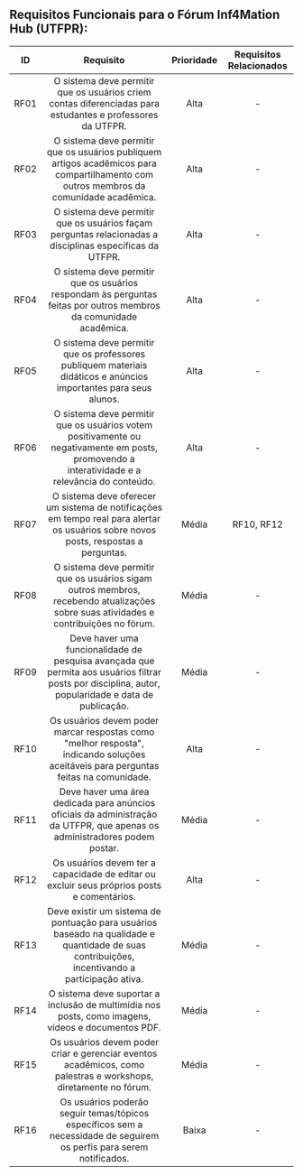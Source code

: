 ## Requisitos Funcionais para o Fórum Inf4Mation Hub (UTFPR):


| ID   |                                 Requisito                                 | Prioridade | Requisitos Relacionados |
| :--: | :-----------------------------------------------------------------------: | :--------: | :---------: |
| RF01 | O sistema deve permitir que os usuários criem contas diferenciadas para estudantes e professores da UTFPR. | Alta | - |
| RF02 | O sistema deve permitir que os usuários publiquem artigos acadêmicos para compartilhamento com outros membros da comunidade acadêmica. | Alta | - |
| RF03 | O sistema deve permitir que os usuários façam perguntas relacionadas a disciplinas específicas da UTFPR. | Alta | - |
| RF04 | O sistema deve permitir que os usuários respondam às perguntas feitas por outros membros da comunidade acadêmica. | Alta | - |
| RF05 | O sistema deve permitir que os professores publiquem materiais didáticos e anúncios importantes para seus alunos. | Alta | - |
| RF06 | O sistema deve permitir que os usuários votem positivamente ou negativamente em posts, promovendo a interatividade e a relevância do conteúdo. | Alta | - |
| RF07 | O sistema deve oferecer um sistema de notificações em tempo real para alertar os usuários sobre novos posts, respostas a perguntas. | Média | RF10, RF12 |
| RF08 | O sistema deve permitir que os usuários sigam outros membros, recebendo atualizações sobre suas atividades e contribuições no fórum. | Média | - |
| RF09 | Deve haver uma funcionalidade de pesquisa avançada que permita aos usuários filtrar posts por disciplina, autor, popularidade e data de publicação. | Média | - |
| RF10 | Os usuários devem poder marcar respostas como "melhor resposta", indicando soluções aceitáveis para perguntas feitas na comunidade. | Alta | - |
| RF11 | Deve haver uma área dedicada para anúncios oficiais da administração da UTFPR, que apenas os administradores podem postar. | Média | - |
| RF12 | Os usuários devem ter a capacidade de editar ou excluir seus próprios posts e comentários. | Alta | - |
| RF13 | Deve existir um sistema de pontuação para usuários baseado na qualidade e quantidade de suas contribuições, incentivando a participação ativa. | Média | - |
| RF14 | O sistema deve suportar a inclusão de multimídia nos posts, como imagens, vídeos e documentos PDF. | Média | - |
| RF15 | Os usuários devem poder criar e gerenciar eventos acadêmicos, como palestras e workshops, diretamente no fórum. | Média | - |
| RF16 | Os usuários poderão seguir temas/tópicos específicos sem a necessidade de seguirem os perfis para serem notificados. | Baixa | - |


